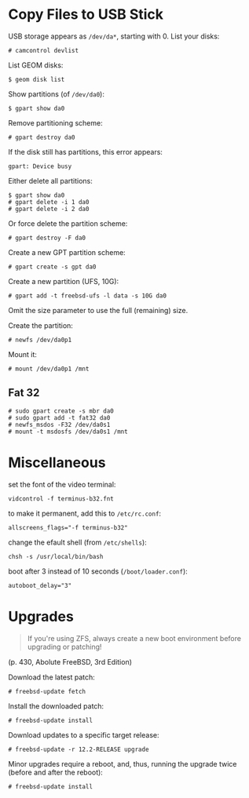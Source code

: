# Copy Files to USB Stick

USB storage appears as `/dev/da*`, starting with 0. List your disks:

	# camcontrol devlist

List GEOM disks:

	$ geom disk list

Show partitions (of `/dev/da0`):

	$ gpart show da0

Remove partitioning scheme:

	# gpart destroy da0

If the disk still has partitions, this error appears:

	gpart: Device busy

Either delete all partitions:

	$ gpart show da0
	# gpart delete -i 1 da0
	# gpart delete -i 2 da0

Or force delete the partition scheme:

	# gpart destroy -F da0

Create a new GPT partition scheme:

	# gpart create -s gpt da0

Create a new partition (UFS, 10G):

	# gpart add -t freebsd-ufs -l data -s 10G da0

Omit the size parameter to use the full (remaining) size.

Create the partition:

	# newfs /dev/da0p1

Mount it:

	# mount /dev/da0p1 /mnt

## Fat 32

	# sudo gpart create -s mbr da0
	# sudo gpart add -t fat32 da0
	# newfs_msdos -F32 /dev/da0s1
	# mount -t msdosfs /dev/da0s1 /mnt

# Miscellaneous

set the font of the video terminal:

	vidcontrol -f terminus-b32.fnt

to make it permanent, add this to `/etc/rc.conf`:

	allscreens_flags="-f terminus-b32"

change the efault shell (from `/etc/shells`):

	chsh -s /usr/local/bin/bash

boot after 3 instead of 10 seconds (`/boot/loader.conf`):

	autoboot_delay="3"

# Upgrades

> If you're using ZFS, always create a new boot environment before upgrading or
> patching! 

(p. 430, Abolute FreeBSD, 3rd Edition)

Download the latest patch:

    # freebsd-update fetch

Install the downloaded patch:

    # freebsd-update install

Download updates to a specific target release:

    # freebsd-update -r 12.2-RELEASE upgrade

Minor upgrades require a reboot, and, thus, running the upgrade twice (before
and after the reboot):

    # freebsd-update install
